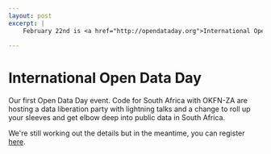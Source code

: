 ```yaml
---
layout: post
excerpt: |
    February 22nd is <a href="http://opendataday.org">International Open Data Day</a>. Code for South Africa is hosting a data party. Come through and roll up your sleeves. 
    
---
```


International Open Data Day
===========================

Our first Open Data Day event. Code for South Africa with OKFN-ZA are hosting a data liberation party with lightning talks and a change to roll up your sleeves and get elbow deep into public data in South Africa. 

We're still working out the details but in the meantime, you can register [here](http://www.meetup.com/Code-for-South-Africa-Hackers/events/165007242/).

